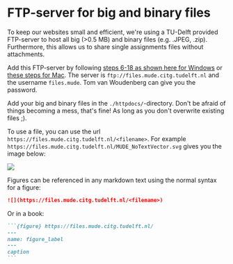# FTP-server for big and binary files

To keep our websites small and efficient, we're using a TU-Delft provided FTP-server to host all big (>0.5 MB) and binary files (e.g. .JPEG, .zip). Furthermore, this allows us to share single assignments files without attachments.

Add this FTP-server by following [steps 6-18 as shown here for Windows](https://github.com/tudelft-mude) or [these steps for Mac](https://ftp-mac.com/how-to-use-ftp-on-mac.html). The server is `ftp://files.mude.citg.tudelft.nl` and the username `files.mude`. Tom van Woudenberg can give you the password.

Add your big and binary files in the `./httpdocs/`-directory. Don't be afraid of things becoming a mess, that's fine! As long as you don't overwrite existing files ;).

To use a file, you can use the url `https://files.mude.citg.tudelft.nl/<filename>`. For example `https://files.mude.citg.tudelft.nl/MUDE_NoTextVector.svg` gives you the image below:

![](https://files.mude.citg.tudelft.nl/MUDE_NoTextVector.svg)

Figures can be referenced in any markdown text using the normal syntax for a figure:

```md
![](https://files.mude.citg.tudelft.nl/<filename>)
```

Or in a book:

````md
```{figure} https://files.mude.citg.tudelft.nl/
---
name: figure_label
---
caption
```
````